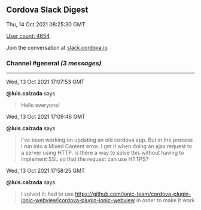 ## Cordova Slack Digest
Thu, 14 Oct 2021 08:25:30 GMT

[User count: 4654](https://cordova.slack.com/)


Join the conversation at [slack.cordova.io](http://slack.cordova.io/)

### __Channel #general__ _(3 messages)_
---

Wed, 13 Oct 2021 17:07:53 GMT

__@luis.calzada__ says 
> Hello everyone!
> 

Wed, 13 Oct 2021 17:09:46 GMT

__@luis.calzada__ says 
> I've been working on updating an old cordova app. But in the process i run into a Mixed Content error. I get it when doing an ajax request to a server using HTTP. Is there a way to solve this without having to implement SSL so that the request can use HTTPS?
> 

Wed, 13 Oct 2021 17:58:25 GMT

__@luis.calzada__ says 
> I solved it: had to use <https://github.com/ionic-team/cordova-plugin-ionic-webview|cordova-plugin-ionic-webview> in order to make it work
> 
